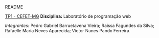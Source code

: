 README

[TP1 - CEFET-MG](https://pedrgbarruetavenav.github.io/dragoes_dinos/index.html)
**Disciplina:** Laboratório de programação web

_Integrantes:_    Pedro Gabriel Barruetavena Vieira;
                Raissa Fagundes da Silva;
                Rafaelle Maria Neves Aparecida;
                Victor Nunes Pando Ferreira.
